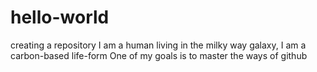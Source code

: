 # hello-world
creating a repository
I am a human living in the milky way galaxy, I am a carbon-based life-form
One of my goals is to master the ways of github
